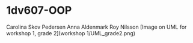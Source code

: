 # 1dv607-OOP


Carolina Skov Pedersen
Anna Aldenmark
Roy Nilsson
[Image on UML for workshop 1, grade 2](workshop 1/UML_grade2.png)
